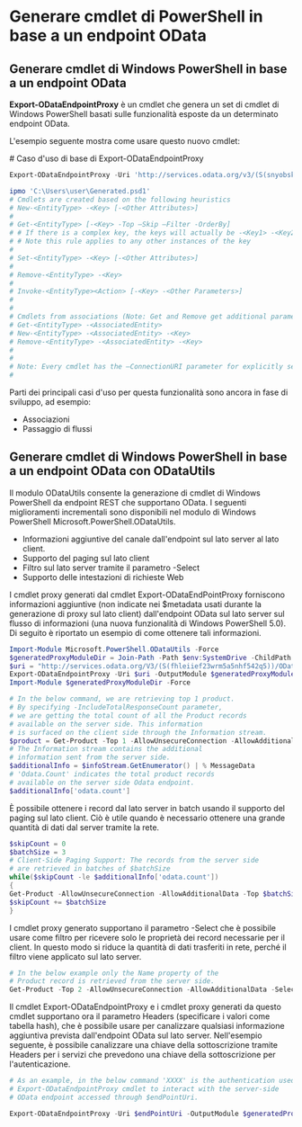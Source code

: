 # Generare cmdlet di PowerShell in base a un endpoint OData
Generare cmdlet di Windows PowerShell in base a un endpoint OData
--------------------------------------------------------------

**Export-ODataEndpointProxy** è un cmdlet che genera un set di cmdlet di Windows PowerShell basati sulle funzionalità esposte da un determinato endpoint OData.

L'esempio seguente mostra come usare questo nuovo cmdlet:

\# Caso d'uso di base di Export-ODataEndpointProxy

```powershell
Export-ODataEndpointProxy -Uri 'http://services.odata.org/v3/(S(snyobsk1hhutkb2yulwldgf1))/odata/odata.svc' -OutputModule C:\Users\user\Generated.psd1

ipmo 'C:\Users\user\Generated.psd1'
# Cmdlets are created based on the following heuristics
# New-<EntityType> -<Key> [-<Other Attributes>]
#
# Get-<EntityType> [-<Key> -Top –Skip –Filter -OrderBy]
# # If there is a complex key, the keys will actually be -<Key1> -<Key2>…
# # Note this rule applies to any other instances of the key
#
# Set-<EntityType> -<Key> [-<Other Attributes>]
#
# Remove-<EntityType> -<Key>
#
# Invoke-<EntityType><Action> [-<Key> -<Other Parameters>]
#
#
# Cmdlets from associations (Note: Get and Remove get additional parameter sets)
# Get-<EntityType> -<AssociatedEntity>
# New-<EntityType> -<AssociatedEntity> -<Key>
# Remove-<EntityType> -<AssociatedEntity> -<Key>
#
#
# Note: Every cmdlet has the –ConnectionURI parameter for explicitly setting the URI of the endpoint. This normally uses the same address that you gave the Export-ODataEndpointProxy cmdlet, but can be overridden in this fashion for the sake of similar endpoints.
#
```

Parti dei principali casi d'uso per questa funzionalità sono ancora in fase di sviluppo, ad esempio:
-   Associazioni
-   Passaggio di flussi

Generare cmdlet di Windows PowerShell in base a un endpoint OData con ODataUtils
------------------------------------------------------------------------------
Il modulo ODataUtils consente la generazione di cmdlet di Windows PowerShell da endpoint REST che supportano OData. I seguenti miglioramenti incrementali sono disponibili nel modulo di Windows PowerShell Microsoft.PowerShell.ODataUtils.
-   Informazioni aggiuntive del canale dall'endpoint sul lato server al lato client.
-   Supporto del paging sul lato client
-   Filtro sul lato server tramite il parametro -Select
-   Supporto delle intestazioni di richieste Web

I cmdlet proxy generati dal cmdlet Export-ODataEndPointProxy forniscono informazioni aggiuntive (non indicate nei $metadata usati durante la generazione di proxy sul lato client) dall'endpoint OData sul lato server sul flusso di informazioni (una nuova funzionalità di Windows PowerShell 5.0). Di seguito è riportato un esempio di come ottenere tali informazioni.
```powershell
Import-Module Microsoft.PowerShell.ODataUtils -Force
$generatedProxyModuleDir = Join-Path -Path $env:SystemDrive -ChildPath 'ODataDemoProxy'
$uri = "http://services.odata.org/V3/(S(fhleiief23wrm5a5nhf542q5))/OData/OData.svc/"
Export-ODataEndpointProxy -Uri $uri -OutputModule $generatedProxyModuleDir -Force -AllowUnSecureConnection -Verbose -AllowClobber
Import-Module $generatedProxyModuleDir -Force

# In the below command, we are retrieving top 1 product.
# By specifying -IncludeTotalResponseCount parameter,
# we are getting the total count of all the Product records
# available on the server side. This information
# is surfaced on the client side through the Information stream.
$product = Get-Product -Top 1 -AllowUnsecureConnection -AllowAdditionalData -IncludeTotalResponseCount -InformationVariable infoStream
# The Information stream contains the additional
# information sent from the server side.
$additionalInfo = $infoStream.GetEnumerator() | % MessageData
# 'Odata.Count' indicates the total product records
# available on the server side Odata endpoint.
$additionalInfo['odata.count']
```

È possibile ottenere i record dal lato server in batch usando il supporto del paging sul lato client. Ciò è utile quando è necessario ottenere una grande quantità di dati dal server tramite la rete.
```powershell
$skipCount = 0
$batchSize = 3
# Client-Side Paging Support: The records from the server side
# are retrieved in batches of $batchSize
while($skipCount -le $additionalInfo['odata.count'])
{
Get-Product -AllowUnsecureConnection -AllowAdditionalData -Top $batchSize -Skip $skipCount
$skipCount += $batchSize
}
```

I cmdlet proxy generato supportano il parametro -Select che è possibile usare come filtro per ricevere solo le proprietà dei record necessarie per il client. In questo modo si riduce la quantità di dati trasferiti in rete, perché il filtro viene applicato sul lato server.
```powershell
# In the below example only the Name property of the
# Product record is retrieved from the server side.
Get-Product -Top 2 -AllowUnsecureConnection -AllowAdditionalData -Select Name
```

Il cmdlet Export-ODataEndpointProxy e i cmdlet proxy generati da questo cmdlet supportano ora il parametro Headers (specificare i valori come tabella hash), che è possibile usare per canalizzare qualsiasi informazione aggiuntiva prevista dall'endpoint OData sul lato server. Nell'esempio seguente, è possibile canalizzare una chiave della sottoscrizione tramite Headers per i servizi che prevedono una chiave della sottoscrizione per l'autenticazione.
```powershell
# As an example, in the below command 'XXXX' is the authentication used by the
# Export-ODataEndpointProxy cmdlet to interact with the server-side
# OData endpoint accessed through $endPointUri.

Export-ODataEndpointProxy -Uri $endPointUri -OutputModule $generatedProxyModuleDir -Force -AllowUnSecureConnection -Verbose -Headers @{'subscription-key'='XXXX'}
```


<!--HONumber=Jun16_HO4-->


